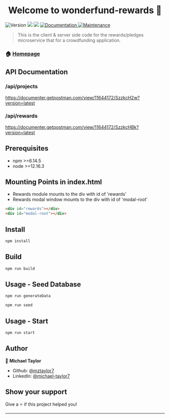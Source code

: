<h1 align="center">Welcome to wonderfund-rewards 👋</h1>
<p>
  <img alt="Version" src="https://img.shields.io/badge/version-1.0.0-blue.svg?cacheSeconds=2592000" />
  <img src="https://img.shields.io/badge/npm-%3E%3D6.14.5-blue.svg" />
  <img src="https://img.shields.io/badge/node-%3E%3D12.16.3-blue.svg" />
  <a href="https://team-iroh.github.io/pledge-rewards/index.html" target="_blank">
    <img alt="Documentation" src="https://img.shields.io/badge/documentation-yes-brightgreen.svg" />
  </a>
  <a href="https://github.com/mztaylor7/wonderfund-rewards/graphs/commit-activity" target="_blank">
    <img alt="Maintenance" src="https://img.shields.io/badge/Maintained%3F-yes-green.svg" />
  </a>
</p>

> This is the client & server side code for the rewards/pledges microservice that for a crowdfunding application.

### 🏠 [Homepage](https://github.com/mztaylor7/wonderfund-rewards#readme)

## API Documentation
### /api/projects
https://documenter.getpostman.com/view/11644172/SzzkcH2w?version=latest

### /api/rewards
https://documenter.getpostman.com/view/11644172/SzzkcHBk?version=latest

## Prerequisites

- npm >=6.14.5
- node >=12.16.3

## Mounting Points in index.html
- Rewards module mounts to the div with id of 'rewards'
- Rewards modal window mounts to the div with id of 'modal-root'
```html
<div id="rewards"></div>
<div id="modal-root"></div>
```

## Install

```sh
npm install
```

## Build

```sh
npm run build
```

## Usage - Seed Database

```sh
npm run generateData
```

```sh
npm run seed
```

## Usage - Start

```sh
npm run start
```
## Author

👤 **Michael Taylor**

* Github: [@mztaylor7](https://github.com/mztaylor7)
* LinkedIn: [@michael-taylor7](https://linkedin.com/in/michael-taylor7)

## Show your support

Give a ⭐️ if this project helped you!

***
